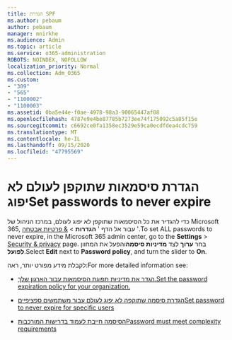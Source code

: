 ```yaml
---
title: הגדרת SPF
ms.author: pebaum
author: pebaum
manager: mnirkhe
ms.audience: Admin
ms.topic: article
ms.service: o365-administration
ROBOTS: NOINDEX, NOFOLLOW
localization_priority: Normal
ms.collection: Adm_O365
ms.custom:
- "309"
- "565"
- "1100002"
- "1100003"
ms.assetid: 0ba5e44e-f0ae-4978-98a3-90065447af08
ms.openlocfilehash: 4787e9e4be87785b7273ee74f175092c5a85f15e
ms.sourcegitcommit: c6692ce0fa1358ec3529e59ca0ecdfdea4cdc759
ms.translationtype: MT
ms.contentlocale: he-IL
ms.lasthandoff: 09/15/2020
ms.locfileid: "47795569"
---
```

# <a name="set-passwords-to-never-expire"></a><span data-ttu-id="9c396-102">הגדרת סיסמאות שתוקפן לעולם לא יפוג</span><span class="sxs-lookup"><span data-stu-id="9c396-102">Set passwords to never expire</span></span>

<span data-ttu-id="9c396-103">כדי להגדיר את כל הסיסמאות שתוקפן לא יפוג לעולם, במרכז הניהול של Microsoft 365, עבור אל הדף ' **הגדרות**  >  [ &amp; פרטיות אבטחה](https://portal.office.com/adminportal/home#/settings/security) '.</span><span class="sxs-lookup"><span data-stu-id="9c396-103">To set ALL passwords to never expire, in the Microsoft 365 admin center, go to the **Settings** > [Security &amp; privacy](https://portal.office.com/adminportal/home#/settings/security) page.</span></span> <span data-ttu-id="9c396-104">בחר **ערוך** לצד **מדיניות סיסמה**והפעל את המחוון **לפועל**.</span><span class="sxs-lookup"><span data-stu-id="9c396-104">Select **Edit** next to **Password policy**, and turn the slider to **On**.</span></span>
  
<span data-ttu-id="9c396-105">לקבלת מידע מפורט יותר, ראה:</span><span class="sxs-lookup"><span data-stu-id="9c396-105">For more detailed information see:</span></span> 

- [<span data-ttu-id="9c396-106">הגדר את מדיניות תפוגת הסיסמאות עבור הארגון שלך.</span><span class="sxs-lookup"><span data-stu-id="9c396-106">Set the password expiration policy for your organization.</span></span>](https://docs.microsoft.com/microsoft-365/admin/manage/set-password-expiration-policy)
  
- [<span data-ttu-id="9c396-107">הגדרת סיסמה שתוקפה לא יפוג לעולם עבור משתמשים ספציפיים</span><span class="sxs-lookup"><span data-stu-id="9c396-107">Set password to never expire for specific users</span></span>](https://docs.microsoft.com/microsoft-365/admin/add-users/set-password-to-never-expire)

- [<span data-ttu-id="9c396-108">הסיסמה חייבת לעמוד בדרישות המורכבות</span><span class="sxs-lookup"><span data-stu-id="9c396-108">Password must meet complexity requirements</span></span>](https://docs.microsoft.com/windows/security/threat-protection/security-policy-settings/password-must-meet-complexity-requirements)
  